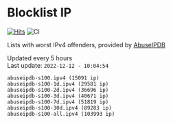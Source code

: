 # Blocklist IP

[![Hits](https://hits.seeyoufarm.com/api/count/incr/badge.svg?url=https%3A%2F%2Fgithub.com%2Fborestad%2Fblocklist-ip%2F&count_bg=%2379C83D&title_bg=%23555555&icon=&icon_color=%23E7E7E7&title=hits&edge_flat=false)](https://hits.seeyoufarm.com)  ![CI](https://img.shields.io/github/workflow/status/borestad/blocklist-ip/CI?style=flat-square)

Lists with worst IPv4 offenders, provided by [AbuseIPDB](https://www.abuseipdb.com/)

<!-- FOOTER-PLACEHOLDER -->
Updated every 5 hours<br>
Last update: `2022-12-12 - 10:04:54`
```
abuseipdb-s100.ipv4 (15091 ip)
abuseipdb-s100-1d.ipv4 (29581 ip)
abuseipdb-s100-2d.ipv4 (36696 ip)
abuseipdb-s100-3d.ipv4 (40671 ip)
abuseipdb-s100-7d.ipv4 (51819 ip)
abuseipdb-s100-30d.ipv4 (89283 ip)
abuseipdb-s100-all.ipv4 (103993 ip)
```
